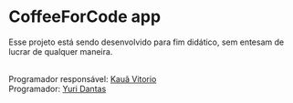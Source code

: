 # CoffeeForCode app

Esse projeto está sendo desenvolvido para fim didático, sem entesam de lucrar de qualquer maneira.<br/><br/>

Programador responsável: [Kauã Vitorio](https://github.com/Kauavitorio)<br/>
Programador: [Yuri Dantas](https://github.com/YDangg)

